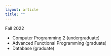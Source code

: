 ```yaml
---
layout: article
title: ""
---
```


Fall 2022
- Computer Programming 2 (undergraduate)
- Advanced Functional Programming (graduate)
- Database (graduate)
